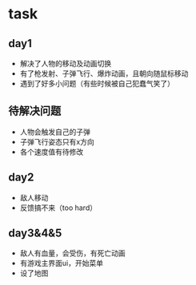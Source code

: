 # task
## day1
- 解决了人物的移动及动画切换
- 有了枪发射、子弹飞行、爆炸动画，且朝向随鼠标移动
- 遇到了好多小问题（有些时候被自己犯蠢气笑了）
## 待解决问题
- 人物会触发自己的子弹
- 子弹飞行姿态只有x方向
- 各个速度值有待修改

## day2
- 敌人移动
- 反馈搞不来（too hard）

## day3&4&5
- 敌人有血量，会受伤，有死亡动画
- 有游戏主界面ui，开始菜单
- 设了地图
